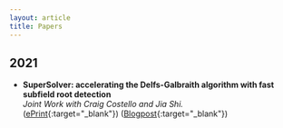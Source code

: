 ```yaml
---
layout: article
title: Papers
---
```


## 2021
* **SuperSolver: accelerating the Delfs-Galbraith algorithm with fast subfield root detection** \
*Joint Work with Craig Costello and Jia Shi.* \
([ePrint](https://eprint.iacr.org/2021/1488.pdf){:target="_blank"}) ([Blogpost](https://mariascrs.github.io/2021/11/16/supersolver.html){:target="_blank"})
